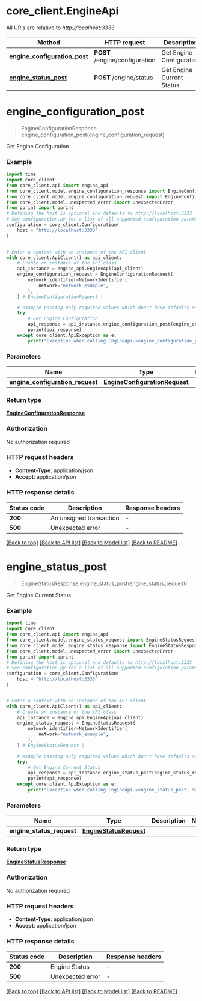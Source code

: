 # core_client.EngineApi

All URIs are relative to *http://localhost:3333*

Method | HTTP request | Description
------------- | ------------- | -------------
[**engine_configuration_post**](EngineApi.md#engine_configuration_post) | **POST** /engine/configuration | Get Engine Configuration
[**engine_status_post**](EngineApi.md#engine_status_post) | **POST** /engine/status | Get Engine Current Status


# **engine_configuration_post**
> EngineConfigurationResponse engine_configuration_post(engine_configuration_request)

Get Engine Configuration

### Example

```python
import time
import core_client
from core_client.api import engine_api
from core_client.model.engine_configuration_response import EngineConfigurationResponse
from core_client.model.engine_configuration_request import EngineConfigurationRequest
from core_client.model.unexpected_error import UnexpectedError
from pprint import pprint
# Defining the host is optional and defaults to http://localhost:3333
# See configuration.py for a list of all supported configuration parameters.
configuration = core_client.Configuration(
    host = "http://localhost:3333"
)


# Enter a context with an instance of the API client
with core_client.ApiClient() as api_client:
    # Create an instance of the API class
    api_instance = engine_api.EngineApi(api_client)
    engine_configuration_request = EngineConfigurationRequest(
        network_identifier=NetworkIdentifier(
            network="network_example",
        ),
    ) # EngineConfigurationRequest | 

    # example passing only required values which don't have defaults set
    try:
        # Get Engine Configuration
        api_response = api_instance.engine_configuration_post(engine_configuration_request)
        pprint(api_response)
    except core_client.ApiException as e:
        print("Exception when calling EngineApi->engine_configuration_post: %s\n" % e)
```


### Parameters

Name | Type | Description  | Notes
------------- | ------------- | ------------- | -------------
 **engine_configuration_request** | [**EngineConfigurationRequest**](EngineConfigurationRequest.md)|  |

### Return type

[**EngineConfigurationResponse**](EngineConfigurationResponse.md)

### Authorization

No authorization required

### HTTP request headers

 - **Content-Type**: application/json
 - **Accept**: application/json


### HTTP response details
| Status code | Description | Response headers |
|-------------|-------------|------------------|
**200** | An unsigned transaction |  -  |
**500** | Unexpected error |  -  |

[[Back to top]](#) [[Back to API list]](../README.md#documentation-for-api-endpoints) [[Back to Model list]](../README.md#documentation-for-models) [[Back to README]](../README.md)

# **engine_status_post**
> EngineStatusResponse engine_status_post(engine_status_request)

Get Engine Current Status

### Example

```python
import time
import core_client
from core_client.api import engine_api
from core_client.model.engine_status_request import EngineStatusRequest
from core_client.model.engine_status_response import EngineStatusResponse
from core_client.model.unexpected_error import UnexpectedError
from pprint import pprint
# Defining the host is optional and defaults to http://localhost:3333
# See configuration.py for a list of all supported configuration parameters.
configuration = core_client.Configuration(
    host = "http://localhost:3333"
)


# Enter a context with an instance of the API client
with core_client.ApiClient() as api_client:
    # Create an instance of the API class
    api_instance = engine_api.EngineApi(api_client)
    engine_status_request = EngineStatusRequest(
        network_identifier=NetworkIdentifier(
            network="network_example",
        ),
    ) # EngineStatusRequest | 

    # example passing only required values which don't have defaults set
    try:
        # Get Engine Current Status
        api_response = api_instance.engine_status_post(engine_status_request)
        pprint(api_response)
    except core_client.ApiException as e:
        print("Exception when calling EngineApi->engine_status_post: %s\n" % e)
```


### Parameters

Name | Type | Description  | Notes
------------- | ------------- | ------------- | -------------
 **engine_status_request** | [**EngineStatusRequest**](EngineStatusRequest.md)|  |

### Return type

[**EngineStatusResponse**](EngineStatusResponse.md)

### Authorization

No authorization required

### HTTP request headers

 - **Content-Type**: application/json
 - **Accept**: application/json


### HTTP response details
| Status code | Description | Response headers |
|-------------|-------------|------------------|
**200** | Engine Status |  -  |
**500** | Unexpected error |  -  |

[[Back to top]](#) [[Back to API list]](../README.md#documentation-for-api-endpoints) [[Back to Model list]](../README.md#documentation-for-models) [[Back to README]](../README.md)

